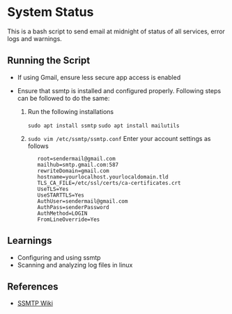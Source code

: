 # System Status
This is a bash script to send email at midnight of status of all services, error logs and warnings.

## Running the Script
- If using Gmail, ensure less secure app access is enabled
- Ensure that ssmtp is installed and configured properly. Following steps can be followed to do the same:
  
  1. Run the following installations
   
      `sudo apt install ssmtp`
      `sudo apt install mailutils`
  2. `sudo vim /etc/ssmtp/ssmtp.conf`
    Enter your account settings as follows

            root=sendermail@gmail.com
            mailhub=smtp.gmail.com:587
            rewriteDomain=gmail.com
            hostname=yourlocalhost.yourlocaldomain.tld
            TLS_CA_FILE=/etc/ssl/certs/ca-certificates.crt
            UseTLS=Yes
            UseSTARTTLS=Yes
            AuthUser=sendermail@gmail.com
            AuthPass=senderPassword
            AuthMethod=LOGIN
            FromLineOverride=Yes


## Learnings
- Configuring and using ssmtp
- Scanning and analyzing log files in linux

## References
- [SSMTP Wiki](https://wiki.archlinux.org/index.php?title=SSMTP)